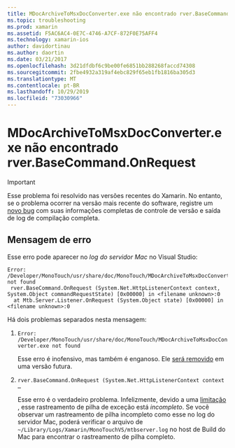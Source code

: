 ```yaml
---
title: MDocArchiveToMsxDocConverter.exe não encontrado rver.BaseCommand.OnRequest
ms.topic: troubleshooting
ms.prod: xamarin
ms.assetid: F5AC6AC4-0E7C-4746-A7CF-872F0E75AFF4
ms.technology: xamarin-ios
author: davidortinau
ms.author: daortin
ms.date: 03/21/2017
ms.openlocfilehash: 3d21dfdbf6c9be00fe6851bb288268faccd74308
ms.sourcegitcommit: 2fbe4932a319af4ebc829f65eb1fb1816ba305d3
ms.translationtype: MT
ms.contentlocale: pt-BR
ms.lasthandoff: 10/29/2019
ms.locfileid: "73030966"
---
```

# <a name="mdocarchivetomsxdocconverterexe-not-found-rverbasecommandonrequest"></a>MDocArchiveToMsxDocConverter.exe não encontrado rver.BaseCommand.OnRequest

> [!IMPORTANT]
> Esse problema foi resolvido nas versões recentes do Xamarin. No entanto, se o problema ocorrer na versão mais recente do software, registre um [novo bug](~/cross-platform/troubleshooting/questions/howto-file-bug.md) com suas informações completas de controle de versão e saída de log de compilação completa.

## <a name="error-message"></a>Mensagem de erro

Esse erro pode aparecer no *log do servidor Mac* no Visual Studio:

```
Error: /Developer/MonoTouch/usr/share/doc/MonoTouch/MDocArchiveToMsxDocConverter.exe not found
 rver.BaseCommand.OnRequest (System.Net.HttpListenerContext context, System.Object commandRequestState) [0x00000] in <filename unknown>:0
  at Mtb.Server.Listener.OnRequest (System.Object state) [0x00000] in <filename unknown>:0
```

Há dois problemas separados nesta mensagem:

1. `Error: /Developer/MonoTouch/usr/share/doc/MonoTouch/MDocArchiveToMsxDocConverter.exe not found`

    Esse erro é inofensivo, mas também é enganoso. Ele [será removido](https://bugzilla.xamarin.com/show_bug.cgi?id=21667) em uma versão futura.

2. `rver.BaseCommand.OnRequest (System.Net.HttpListenerContext context …`

    Esse erro é o verdadeiro problema. Infelizmente, devido a uma [limitação](https://bugzilla.xamarin.com/show_bug.cgi?id=22080) , esse rastreamento de pilha de exceção está *incompleto*. Se você observar um rastreamento de pilha incompleto como esse no log do servidor Mac, poderá verificar o arquivo de `~/Library/Logs/Xamarin/MonoTouchVS/mtbserver.log` no host de Build do Mac para encontrar o rastreamento de pilha completo.
